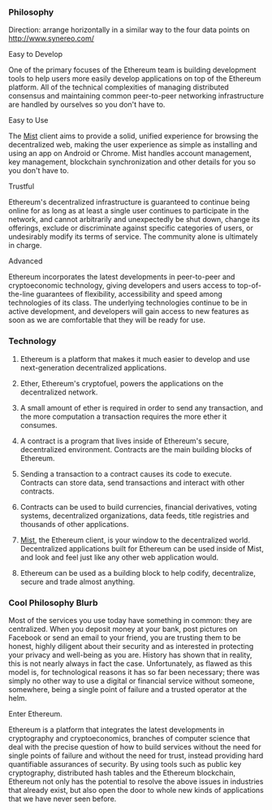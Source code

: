 ### Philosophy

Direction: arrange horizontally in a similar way to the four data points on http://www.synereo.com/

Easy to Develop

One of the primary focuses of the Ethereum team is building development tools to help users more easily develop applications on top of the Ethereum platform. All of the technical complexities of managing distributed consensus and maintaining common peer-to-peer networking infrastructure are handled by ourselves so you don't have to.

Easy to Use

The [Mist](https://github.com/ethereum/mist) client aims to provide a solid, unified experience for browsing the decentralized web, making the user experience as simple as installing and using an app on Android or Chrome. Mist handles account management, key management, blockchain synchronization and other details for you so you don't have to.

Trustful

Ethereum's decentralized infrastructure is guaranteed to continue being online for as long as at least a single user continues to participate in the network, and cannot arbitrarily and unexpectedly be shut down, change its offerings, exclude or discriminate against specific categories of users, or undesirably modify its terms of service. The community alone is ultimately in charge.

Advanced

Ethereum incorporates the latest developments in peer-to-peer and cryptoeconomic technology, giving developers and users access to top-of-the-line guarantees of flexibility, accessibility and speed among technologies of its class. The underlying technologies continue to be in active development, and developers will gain access to new features as soon as we are comfortable that they will be ready for use.

### Technology

1. Ethereum is a platform that makes it much easier to develop and use next-generation decentralized applications.

2. Ether, Ethereum's cryptofuel, powers the applications on the decentralized network.

3. A small amount of ether is required in order to send any transaction, and the more computation a transaction requires the more ether it consumes.

4. A contract is a program that lives inside of Ethereum's secure, decentralized environment. Contracts are the main building blocks of Ethereum.

5. Sending a transaction to a contract causes its code to execute. Contracts can store data, send transactions and interact with other contracts.

6. Contracts can be used to build currencies, financial derivatives, voting systems, decentralized organizations, data feeds, title registries and thousands of other applications.

7. [Mist](https://github.com/ethereum/mist), the Ethereum client, is your window to the decentralized world. Decentralized applications built for Ethereum can be used inside of Mist, and look and feel just like any other web application would.

8. Ethereum can be used as a building block to help codify, decentralize, secure and trade almost anything.


### Cool Philosophy Blurb

Most of the services you use today have something in common: they are centralized. When you deposit money at your bank, post pictures on Facebook or send an email to your friend, you are trusting them to be honest, highly diligent about their security and as interested in protecting your privacy and well-being as you are. History has shown that in reality, this is not nearly always in fact the case. Unfortunately, as flawed as this model is, for technological reasons it has so far been necessary; there was simply no other way to use a digital or financial service without someone, somewhere, being a single point of failure and a trusted operator at the helm.

Enter Ethereum.

Ethereum is a platform that integrates the latest developments in cryptography and cryptoeconomics, branches of computer science that deal with the precise question of how to build services without the need for single points of failure and without the need for trust, instead providing hard quantifiable assurances of security. By using tools such as public key cryptography, distributed hash tables and the Ethereum blockchain, Ethereum not only has the potential to resolve the above issues in industries that already exist, but also open the door to whole new kinds of applications that we have never seen before.